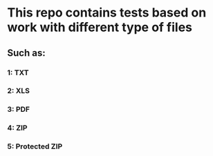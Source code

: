 # This repo contains tests based on work with different type of files
## Such as:
### 1: TXT 

### 2: XLS

### 3: PDF

### 4: ZIP

### 5: Protected ZIP